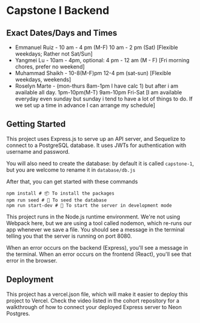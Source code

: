 # Capstone I Backend

## Exact Dates/Days and Times

- Emmanuel Ruiz - 10 am - 4 pm (M-F) 10 am - 2 pm (Sat) [Flexible weekdays; Rather not Sat/Sun]
- Yangmei Lu - 10am - 4pm, optional: 4 pm - 12 am (M - F) [Fri morning chores, prefer no weekend]
- Muhammad Shaikh - 10-8(M-F)pm 12-4 pm (sat-sun) [Flexible weekdays, weekends]
- Roselyn Marte - (mon-thurs 8am-1pm I have calc 1) but after i am available all day. 1pm-10pm(M-T) 9am-10pm Fri-Sat [I am available everyday even sunday but sunday i tend to have a lot of things to do. If we set up a time in advance I can arrange my schedule]

## Getting Started

This project uses Express.js to serve up an API server, and Sequelize to connect to a PostgreSQL database. It uses JWTs for authentication with username and password.

You will also need to create the database: by default it is called `capstone-1`, but you are welcome to rename it in `database/db.js`

After that, you can get started with these commands

```
npm install # 📦 To install the packages
npm run seed # 🌱 To seed the database
npm run start-dev # 🚀 To start the server in development mode
```

This project runs in the Node.js runtime environment. We're not using Webpack here, but we are using a tool called nodemon, which re-runs our app whenever we save a file. You should see a message in the terminal telling you that the server is running on port 8080.

When an error occurs on the backend (Express), you'll see a message in the terminal. When an error occurs on the frontend (React), you'll see that error in the browser.

## Deployment

This project has a vercel.json file, which will make it easier to deploy this project to Vercel. Check the video listed in the cohort repository for a walkthrough of how to connect your deployed Express server to Neon Postgres.
